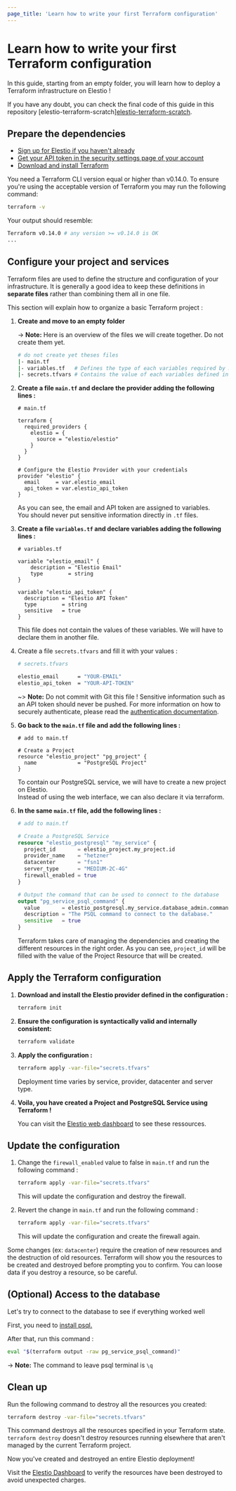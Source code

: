 ```yaml
---
page_title: 'Learn how to write your first Terraform configuration'
---
```


# Learn how to write your first Terraform configuration

In this guide, starting from an empty folder, you will learn how to deploy a Terraform infrastructure on Elestio !

If you have any doubt, you can check the final code of this guide in this repository [elestio-terraform-scratch][elestio-terraform-scratch](https://github.com/elestio-examples/elestio-terraform-scratch).

## Prepare the dependencies

-   [Sign up for Elestio if you haven't already](https://dash.elest.io/signup)
-   [Get your API token in the security settings page of your account ](https://dash.elest.io/account/security)
-   [Download and install Terraform](https://www.terraform.io/downloads)

You need a Terraform CLI version equal or higher than v0.14.0.
To ensure you're using the acceptable version of Terraform you may run the following command:

```bash
terraform -v
```

Your output should resemble:

```bash
Terraform v0.14.0 # any version >= v0.14.0 is OK
...
```

## Configure your project and services

Terraform files are used to define the structure and configuration of your infrastructure. It is generally a good idea to keep these definitions in **separate files** rather than combining them all in one file.

This section will explain how to organize a basic Terraform project :

1. **Create and move to an empty folder**

    -> **Note:** Here is an overview of the files we will create together. Do not create them yet.

    ```bash
    # do not create yet theses files
    |- main.tf
    |- variables.tf   # Defines the type of each variables required by main.tf
    |- secrets.tfvars # Contains the value of each variables defined in variables.tf
    ```

2. **Create a file `main.tf` and declare the provider adding the following lines :**

    ```hcl
    # main.tf

    terraform {
      required_providers {
        elestio = {
          source = "elestio/elestio"
        }
      }
    }

    # Configure the Elestio Provider with your credentials
    provider "elestio" {
      email     = var.elestio_email
      api_token = var.elestio_api_token
    }
    ```

    As you can see, the email and API token are assigned to variables.  
    You should never put sensitive information directly in `.tf` files.

3. **Create a file `variables.tf` and declare variables adding the following lines :**

    ```hcl
    # variables.tf

    variable "elestio_email" {
        description = "Elestio Email"
        type        = string
    }

    variable "elestio_api_token" {
      description = "Elestio API Token"
      type        = string
      sensitive   = true
    }
    ```

    This file does not contain the values of these variables. We will have to declare them in another file.

4. Create a file `secrets.tfvars` and fill it with your values :

    ```bash
    # secrets.tfvars

    elestio_email      = "YOUR-EMAIL"
    elestio_api_token  = "YOUR-API-TOKEN"
    ```

    ~> **Note:** Do not commit with Git this file ! Sensitive information such as an API token should never be pushed. For more information on how to securely authenticate, please read the [authentication documentation](https://registry.terraform.io/providers/elestio/elestio/latest/docs#authentication).

5. **Go back to the `main.tf` file and add the following lines :**

    ```hcl
    # add to main.tf

    # Create a Project
    resource "elestio_project" "pg_project" {
      name             = "PostgreSQL Project"
    }
    ```

    To contain our PostgreSQL service, we will have to create a new project on Elestio.  
    Instead of using the web interface, we can also declare it via terraform.

6. **In the same `main.tf` file, add the following lines :**

    ```terraform
    # add to main.tf

    # Create a PostgreSQL Service
    resource "elestio_postgresql" "my_service" {
      project_id       = elestio_project.my_project.id
      provider_name    = "hetzner"
      datacenter       = "fsn1"
      server_type      = "MEDIUM-2C-4G"
      firewall_enabled = true
    }

    # Output the command that can be used to connect to the database
    output "pg_service_psql_command" {
      value       = elestio_postgresql.my_service.database_admin.command
      description = "The PSQL command to connect to the database."
      sensitive   = true
    }
    ```

    Terraform takes care of managing the dependencies and creating the different resources in the right order. As you can see, `project_id` will be filled with the value of the Project Resource that will be created.

## Apply the Terraform configuration

1. **Download and install the Elestio provider defined in the configuration :**

    ```bash
    terraform init
    ```

2. **Ensure the configuration is syntactically valid and internally consistent:**

    ```bash
    terraform validate
    ```

3. **Apply the configuration :**

    ```bash
    terraform apply -var-file="secrets.tfvars"
    ```

    Deployment time varies by service, provider, datacenter and server type.

4. **Voila, you have created a Project and PostgreSQL Service using Terraform !**

    You can visit the [Elestio web dashboard](https://dash.elest.io/) to see these ressources.

## Update the configuration

1. Change the `firewall_enabled` value to false in `main.tf` and run the following command :

    ```bash
    terraform apply -var-file="secrets.tfvars"
    ```

    This will update the configuration and destroy the firewall.

2. Revert the change in `main.tf` and run the following command :

    ```bash
    terraform apply -var-file="secrets.tfvars"
    ```

    This will update the configuration and create the firewall again.

Some changes (ex: `datacenter`) require the creation of new resources and the destruction of old resources.
Terraform will show you the resources to be created and destroyed before prompting you to confirm.
You can loose data if you destroy a resource, so be careful.

## (Optional) Access to the database

Let's try to connect to the database to see if everything worked well

First, you need to [install psql. ](https://www.timescale.com/blog/how-to-install-psql-on-mac-ubuntu-debian-windows/)

After that, run this command :

```bash
eval "$(terraform output -raw pg_service_psql_command)"
```

-> **Note:** The command to leave psql terminal is `\q`

## Clean up

Run the following command to destroy all the resources you created:

```bash
terraform destroy -var-file="secrets.tfvars"
```

This command destroys all the resources specified in your Terraform state. `terraform destroy` doesn't destroy resources running elsewhere that aren't managed by the current Terraform project.

Now you've created and destroyed an entire Elestio deployment!

Visit the [Elestio Dashboard](https://dash.elest.io/) to verify the resources have been destroyed to avoid unexpected charges.
